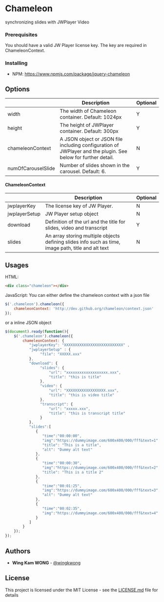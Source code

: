 # Chameleon

synchronizing slides with JWPlayer Video 

### Prerequisites

You should have a valid JW Player license key. The key are required in ChameleonContext.

### Installing

- NPM: https://www.npmjs.com/package/jquery-chameleon

## Options

|                       | Description           | Optional  |
| ----------------------|-----------------------| -----|
| width                 | The width of Chameleon container. Default: 1024px | Y |
| height                | The height of JWPlayer container. Default: 300px      |   Y |
| chameleonContext      | A JSON object or JSON file including configuration of JWPlayer and the plugin. See below for further detail.    |    N |
| numOfCarouselSlide    | Number of slides shown in the carousel. Default: 6.      |    Y |

#### ChameleonContext

|                       | Description           | Optional  |
| ----------------------|-------------| -----|
| jwplayerKey                 | The license key of JW Player. | N |
| jwplayerSetup                | JW Player setup object     |   N |
| download      | Definition of the url and the title for slides, video and transcript  |    Y |
| slides      | An array storing multiple objects defining slides info such as time, image path, title and alt text  |    N |

## Usages

HTML:
```html
<div class="chameleon"></div>
```

JavaScript:
You can either define the chameleon context with a json file
```javascript
$('.chameleon').chameleon({
	chameleonContext: 'http://dev.github.org/chameleon/context.json'
});
```
or a inline JSON object
```javascript
$(document).ready(function(){
	$('.chameleon').chameleon({
		chameleonContext: {  
		   "jwplayerKey": "XXXXXXXXXXXXXXXXXXXXXXXXXXX" ,
		   "jwplayerSetup" : {
		   		"file": "XXXXX.xxx"
		   },
		   "download": {
		   		"slides": {
		   			"url": "xxxxxxxxxxxxxxxxxxx.xxx",
		   			"title": "this is title"
		   		},
		   		"video": {
		   			"url": "XXXXXXXXXXXXXXXXXX.xxx",
		   			"title": "this is video title"
		   		},
		   		"transcript": {
		   			"url": "xxxxx.xxx",
		   			"title": "this is transcript title"
		   		}
		   },
		   "slides":[  
		      {  
		         "time":"00:00:00",
		         "img":"https://dummyimage.com/600x400/000/fff&text=1",
		         "title": "This is a title",
	             "alt": "Dummy alt text"
		      },
		      {  
		         "time":"00:00:30",
		         "img":"https://dummyimage.com/600x400/000/fff&text=2",
		         "title": "This is a title 2"
		      },
		      {  
		         "time":"00:01:25",
		         "img":"https://dummyimage.com/600x400/000/fff&text=3",
	             "alt": "Dummy alt text"
		      },
		      {  
		         "time":"00:02:35",
		         "img":"https://dummyimage.com/600x400/000/fff&text=4"
		      }
		   ]
		}
	});
});
```

## Authors

* **Wing Kam WONG** -  [@wingkwong](https://github.com/wingkwong)


## License

This project is licensed under the MIT License - see the [LICENSE.md](LICENSE.md) file for details

